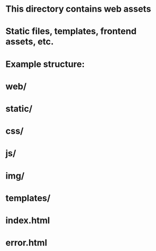 # This directory contains web assets

# Static files, templates, frontend assets, etc.

# Example structure:

# web/

# static/

# css/

# js/

# img/

# templates/

# index.html

# error.html
